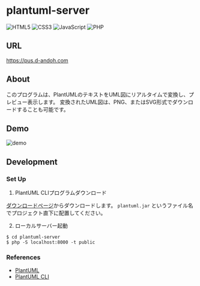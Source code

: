 # plantuml-server

![HTML5](https://img.shields.io/badge/HTML5-E34F26?logo=html5&logoColor=white)
![CSS3](https://img.shields.io/badge/CSS3-1572B6?logo=css3&logoColor=white)
![JavaScript](https://img.shields.io/badge/JavaScript-F7DF1E?logo=javascript&logoColor=black)
![PHP](https://img.shields.io/badge/PHP-777BB4?logo=php&logoColor=white)

## URL

https://pus.d-andoh.com

## About

このプログラムは、PlantUMLのテキストをUML図にリアルタイムで変換し、プレビュー表示します。
変換されたUML図は、PNG、またはSVG形式でダウンロードすることも可能です。

## Demo

![demo](./docs/demo.gif)

## Development

### Set Up

1. PlantUML CLIプログラムダウンロード

[ダウンロードページ](https://plantuml.com/ja/download)からダウンロードします。
`plantuml.jar` というファイル名でプロジェクト直下に配置してください。

2. ローカルサーバー起動

```
$ cd plantuml-server
$ php -S localhost:8000 -t public
```

### References

- [PlantUML](https://plantuml.com/ja/)
- [PlantUML CLI](https://plantuml.com/ja/command-line)
